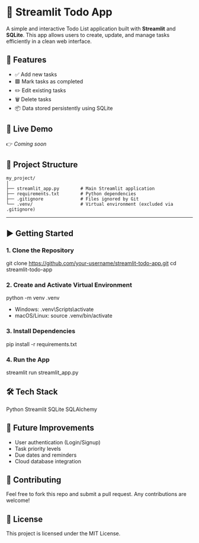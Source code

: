 # 📝 Streamlit Todo App

A simple and interactive Todo List application built with **Streamlit** and **SQLite**. This app allows users to create, update, and manage tasks efficiently in a clean web interface.


## 🔧 Features

- ✅ Add new tasks
- 🟩 Mark tasks as completed
- ✏️ Edit existing tasks
- 🗑️ Delete tasks
- 📦 Data stored persistently using SQLite


## 🚀 Live Demo

👉 *Coming soon* 


## 📁 Project Structure

```
my_project/
│
├── streamlit_app.py        # Main Streamlit application
├── requirements.txt        # Python dependencies
├── .gitignore              # Files ignored by Git
└── .venv/                  # Virtual environment (excluded via .gitignore)
```




---

## ▶️ Getting Started

### 1. Clone the Repository

git clone https://github.com/your-username/streamlit-todo-app.git
cd streamlit-todo-app

### 2. Create and Activate Virtual Environment
python -m venv .venv
- Windows: .venv\Scripts\activate
- macOS/Linux: source .venv/bin/activate

### 3. Install Dependencies
pip install -r requirements.txt

### 4. Run the App
streamlit run streamlit_app.py

## 🛠 Tech Stack
Python
Streamlit
SQLite
SQLAlchemy

## 📌 Future Improvements
- User authentication (Login/Signup)
- Task priority levels
- Due dates and reminders
- Cloud database integration

## 🙌 Contributing
Feel free to fork this repo and submit a pull request. Any contributions are welcome!

## 📄 License
This project is licensed under the MIT License.


